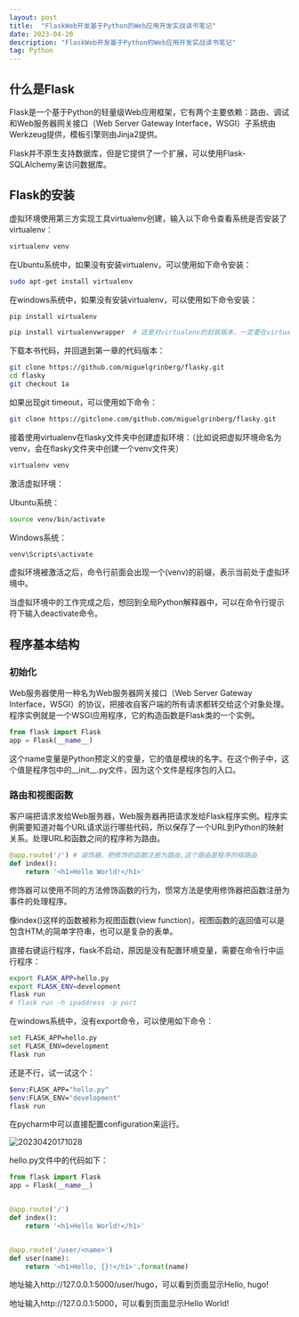 ```yaml
---
layout: post
title:  "FlaskWeb开发基于Python的Web应用开发实战读书笔记"
date: 2023-04-20
description: "FlaskWeb开发基于Python的Web应用开发实战读书笔记"
tag: Python
---
```

## 什么是Flask

Flask是一个基于Python的轻量级Web应用框架，它有两个主要依赖：路由、调试和Web服务器网关接口（Web Server Gateway Interface，WSGI）子系统由Werkzeug提供，模板引擎则由Jinja2提供。

Flask并不原生支持数据库，但是它提供了一个扩展，可以使用Flask-SQLAlchemy来访问数据库。

## Flask的安装

虚拟环境使用第三方实现工具virtualenv创建，输入以下命令查看系统是否安装了virtualenv：

```bash
virtualenv venv
```

在Ubuntu系统中，如果没有安装virtualenv，可以使用如下命令安装：

```bash
sudo apt-get install virtualenv
```

在windows系统中，如果没有安装virtualenv，可以使用如下命令安装：

```bash
pip install virtualenv

pip install virtualenvwrapper  # 这是对virtualenv的封装版本，一定要在virtualenv后安装 
```

下载本书代码，并回退到第一章的代码版本：

```bash
git clone https://github.com/miguelgrinberg/flasky.git
cd flasky
git checkout 1a
```

如果出现git timeout，可以使用如下命令：

```bash
git clone https://gitclone.com/github.com/miguelgrinberg/flasky.git
```

接着使用virtualenv在flasky文件夹中创建虚拟环境：（比如说把虚拟环境命名为venv，会在flasky文件夹中创建一个venv文件夹）

```bash
virtualenv venv
```

激活虚拟环境：

Ubuntu系统：

```bash
source venv/bin/activate
```

Windows系统：

```bash
venv\Scripts\activate
```

虚拟环境被激活之后，命令行前面会出现一个(venv)的前缀，表示当前处于虚拟环境中。

当虚拟环境中的工作完成之后，想回到全局Python解释器中，可以在命令行提示符下输入deactivate命令。

## 程序基本结构

### 初始化

Web服务器使用一种名为Web服务器网关接口（Web Server Gateway Interface，WSGI）的协议，把接收自客户端的所有请求都转交给这个对象处理。程序实例就是一个WSGI应用程序，它的构造函数是Flask类的一个实例。

```python
from flask import Flask
app = Flask(__name__)
```

这个name变量是Python预定义的变量，它的值是模块的名字。在这个例子中，这个值是程序包中的__init__.py文件，因为这个文件是程序包的入口。

### 路由和视图函数

客户端把请求发给Web服务器，Web服务器再把请求发给Flask程序实例。程序实例需要知道对每个URL请求运行哪些代码，所以保存了一个URL到Python的映射关系。处理URL和函数之间的程序称为路由。

```python
@app.route('/') # 装饰器，把修饰的函数注册为路由,这个路由是程序的根路由
def index():
    return '<h1>Hello World!</h1>'
```

修饰器可以使用不同的方法修饰函数的行为，惯常方法是使用修饰器把函数注册为事件的处理程序。

像index()这样的函数被称为视图函数(view function)，视图函数的返回值可以是包含HTM;的简单字符串，也可以是复杂的表单。

直接右键运行程序，flask不启动，原因是没有配置环境变量，需要在命令行中运行程序：

```bash
export FLASK_APP=hello.py
export FLASK_ENV=development
flask run
# flask run -h ipaddress -p port
```

在windows系统中，没有export命令，可以使用如下命令：

```bash
set FLASK_APP=hello.py
set FLASK_ENV=development
flask run
```

还是不行，试一试这个：

```bash
$env:FLASK_APP="hello.py"
$env:FLASK_ENV="development"
flask run
```

在pycharm中可以直接配置configuration来运行。

![20230420171028](https://cdn.jsdelivr.net/gh/ChanJeunlam/PicgoBed/blogs/pictures/20230420171028.png)

hello.py文件中的代码如下：

```python
from flask import Flask
app = Flask(__name__)


@app.route('/')
def index():
    return '<h1>Hello World!</h1>'


@app.route('/user/<name>')
def user(name):
    return '<h1>Hello, {}!</h1>'.format(name)
```

地址输入http://127.0.0.1:5000/user/hugo，可以看到页面显示Hello, hugo!

地址输入http://127.0.0.1:5000，可以看到页面显示Hello World!
